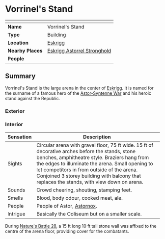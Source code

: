 # Vorrinel's Stand

| []() | |
| --- | --- |
| **Name** | Vorrinel's Stand |
| **Type** | Building |
| **Location** | [Eskrigg](../../settlements/cities/eskrigg.md) |
| **Nearby Places** | [Eskrigg Astorrel Stronghold](../../settlements/strongholds/eskrigg-astorrel-stronghold.md) |
| **People** | |

## Summary

Vorrinel's Stand is the large arena in the center of [Eskrigg](../../settlements/cities/eskrigg.md). It is named for the surname of a famous hero of the [Astor-Syntenne War](../../../history/events/astor-syntenne-war.md) and his heroic stand against the Republic.

### Exterior

### Interior

| Sensation | Description |
| ---- | --- |
| Sights | Circular arena with gravel floor, 75 ft wide. 15 ft of decorative arches before the stands, stone benches, amphitheatre style. Braziers hang from the edges to illuminate the arena. Small opening to let competitors in from outside of the arena. Conjoined 3 storey building with balcony that replaces the stands, with view down on arena. |
| Sounds | Crowd cheering, shouting, stamping feet. |
| Smells | Blood, body odour, cooked meat, ale. |
| People | People of Astor, [Astornox](../../../organisations/government/astornox/astornox.md). |
| Intrigue | Basically the Coliseum but on a smaller scale. |

During [Nature's Battle 28](../../../storylines/ended/natures-battle-28.md), a 15 ft long 10 ft tall stone wall was affixed to the centre of the arena floor, providing cover for the combatants.
